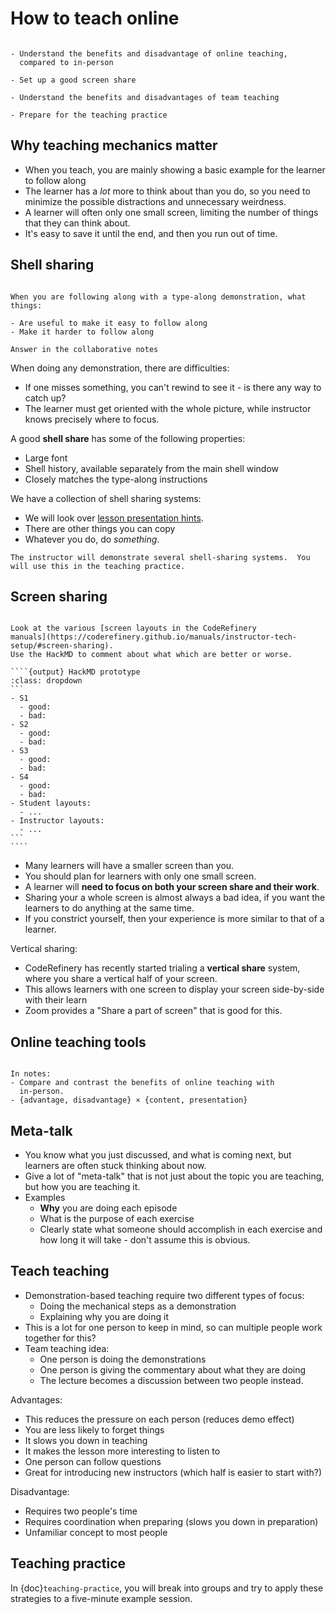 # How to teach online

```{questions}
```

```{objectives}
- Understand the benefits and disadvantage of online teaching,
  compared to in-person

- Set up a good screen share

- Understand the benefits and disadvantages of team teaching

- Prepare for the teaching practice
```


## Why teaching mechanics matter

- When you teach, you are mainly showing a basic example for the
  learner to follow along
- The learner has a *lot* more to think about than you do, so you need
  to minimize the possible distractions and unnecessary weirdness.
- A learner will often only one small screen, limiting the number of
  things that they can think about.
- It's easy to save it until the end, and then you run out of time.



## Shell sharing

```{discussion} Discussion: what goes into a good shell share or demonstration?

When you are following along with a type-along demonstration, what
things:

- Are useful to make it easy to follow along
- Make it harder to follow along

Answer in the collaborative notes
```

When doing any demonstration, there are difficulties:

- If one misses something, you can't rewind to see it - is there any
  way to catch up?
- The learner must get oriented with the whole picture, while
  instructor knows precisely where to focus.

A good **shell share** has some of the following properties:

- Large font
- Shell history, available separately from the main shell window
- Closely matches the type-along instructions

We have a collection of shell sharing systems:
- We will look over [lesson presentation
hints](https://coderefinery.github.io/manuals/instructor-tech-setup/#terminal-history-window).
- There are other things you can copy
- Whatever you do, do *something*.

```{discussion}
The instructor will demonstrate several shell-sharing systems.  You
will use this in the teaching practice.
```



## Screen sharing

`````{discussion}

Look at the various [screen layouts in the CodeRefinery
manuals](https://coderefinery.github.io/manuals/instructor-tech-setup/#screen-sharing).
Use the HackMD to comment about what which are better or worse.

````{output} HackMD prototype
:class: dropdown
```
- S1
  - good:
  - bad:
- S2
  - good:
  - bad:
- S3
  - good:
  - bad:
- S4
  - good:
  - bad:
- Student layouts:
  - ...
- Instructor layouts:
  - ...
```
````
`````

- Many learners will have a smaller screen than you.
- You should plan for learners with only one small screen.
- A learner will **need to focus on both your screen share and their
  work**.
- Sharing your a whole screen is almost always a bad idea, if you want
  the learners to do anything at the same time.
- If you constrict yourself, then your experience is more similar to
  that of a learner.

Vertical sharing:
- CodeRefinery has recently started trialing a **vertical share**
  system, where you share a vertical half of your screen.
- This allows learners with one screen to display your screen
  side-by-side with their learn
- Zoom provides a "Share a part of screen" that is good for this.



## Online teaching tools

```{discussion} Discussion: Online vs in-person

In notes:
- Compare and contrast the benefits of online teaching with
  in-person.
- {advantage, disadvantage} × {content, presentation}
```





## Meta-talk

- You know what you just discussed, and what is coming next, but
  learners are often stuck thinking about now.
- Give a lot of "meta-talk" that is not just about the topic you are
  teaching, but how you are teaching it.
- Examples
  - **Why** you are doing each episode
  - What is the purpose of each exercise
  - Clearly state what someone should accomplish in each exercise and
    how long it will take - don't assume this is obvious.



## Teach teaching

- Demonstration-based teaching require two different types of focus:
  - Doing the mechanical steps as a demonstration
  - Explaining why you are doing it
- This is a lot for one person to keep in mind, so can multiple people
  work together for this?
- Team teaching idea:
  - One person is doing the demonstrations
  - One person is giving the commentary about what they are doing
  - The lecture becomes a discussion between two people instead.

Advantages:
- This reduces the pressure on each person (reduces demo effect)
- You are less likely to forget things
- It slows you down in teaching
- It makes the lesson more interesting to listen to
- One person can follow questions
- Great for introducing new instructors (which half is easier to start
  with?)

Disadvantage:
- Requires two people's time
- Requires coordination when preparing (slows you down in preparation)
- Unfamiliar concept to most people



## Teaching practice

In {doc}`teaching-practice`, you will break into groups and try to
apply these strategies to a five-minute example session.
